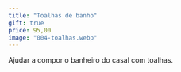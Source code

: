 ```yaml
---
title: "Toalhas de banho"
gift: true
price: 95,00
image: "004-toalhas.webp"
---
```


Ajudar a compor o banheiro do casal com toalhas.
